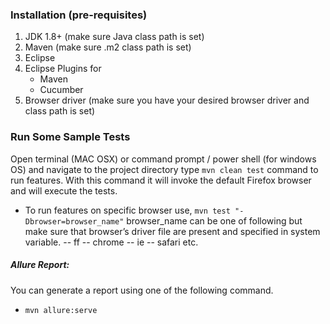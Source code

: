 ### Installation (pre-requisites)
1. JDK 1.8+ (make sure Java class path is set)
2. Maven (make sure .m2 class path is set)
3. Eclipse
4. Eclipse Plugins for
    - Maven
    - Cucumber
5. Browser driver (make sure you have your desired browser driver and class path is set)

### Run Some Sample Tests
Open terminal (MAC OSX) or command prompt / power shell (for windows OS) and navigate to the project directory
type `mvn clean test` command to run features. With this command it will invoke the default Firefox browser and will execute the tests.

- To run features on specific browser use, `mvn test "-Dbrowser=browser_name"`
browser_name can be one of following but make sure that browser’s driver file are present and specified in system variable. -- ff -- chrome -- ie -- safari etc.

##### Allure Report:
You can generate a report using one of the following command.
- `mvn allure:serve`